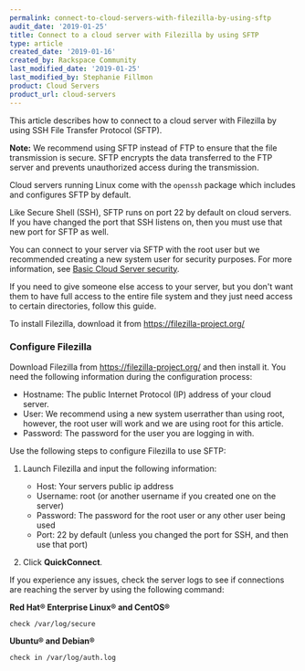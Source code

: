 ```yaml
---
permalink: connect-to-cloud-servers-with-filezilla-by-using-sftp
audit_date: '2019-01-25'
title: Connect to a cloud server with Filezilla by using SFTP
type: article
created_date: '2019-01-16'
created_by: Rackspace Community
last_modified_date: '2019-01-25'
last_modified_by: Stephanie Fillmon
product: Cloud Servers
product_url: cloud-servers
---
```


This article describes how to connect to a cloud server with Filezilla by using
SSH File Transfer Protocol (SFTP).

**Note:** We recommend using SFTP instead of FTP to ensure that the file transmission is secure. SFTP
encrypts the data transferred to the FTP server and prevents unauthorized access
during the transmission.

Cloud servers running Linux come with the `openssh` package which includes and configures 
SFTP by default.

Like Secure Shell (SSH), SFTP runs on port 22 by default on cloud servers. If you have changed
the port that SSH listens on, then you must use that new port for SFTP as well.

You can connect to your server via SFTP with the root user but we recommended creating a new
system user for security purposes. For more information, see
[Basic Cloud Server security](/how-to/basic-cloud-server-security).

If you need to give someone else access to your server, but you don't want them to have
full access to the entire file system and they just need access to certain directories, follow this guide.

To install Filezilla, download it from https://filezilla-project.org/

### Configure Filezilla

Download Filezilla from https://filezilla-project.org/ and then install it. You need the
following information during the configuration process:

- Hostname: The public Internet Protocol (IP) address of your cloud server.
- User: We recommend using a new system userrather than using root, however, the root user will work and we are using root for this article.
- Password: The password for the user you are logging in with.

Use the following steps to configure Filezilla to use SFTP:

1. Launch Filezilla and input the following information:
   
   - Host: Your servers public ip address
   - Username: root (or another username if you created one on the server)
   - Password: The password for the root user or any other user being used
   - Port: 22 by default (unless you changed the port for SSH, and then use that port) 
  
2. Click **QuickConnect**.

If you experience any issues, check the server logs to see if connections are reaching the
server by using the following command:

**Red Hat&reg; Enterprise Linux&reg; and CentOS&reg;**

    check /var/log/secure

**Ubuntu&reg; and Debian&reg;**

    check in /var/log/auth.log
